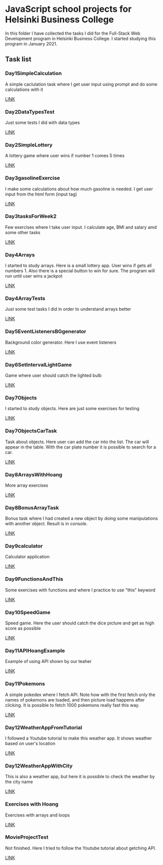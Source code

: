 # JavaScript school projects for Helsinki Business College

In this folder I have collected the tasks I did for the Full-Stack Web Development program in Helsinki Business College. I started studying this program in January 2021.

## Task list

### Day1SimpleCalculation

A simple caclulation task where I get user input using prompt and do some calculations with it

[LINK]()

### Day2DataTypesTest

Just some tests I did with data types

[LINK]()

### Day2SimpleLottery

A lottery game where user wins if number 1 comes 5 times

[LINK]()

### Day3gasolineExercise

I make some calculations about how much gasoline is needed. I get user input from the html form (input tag)

[LINK]()

### Day3tasksForWeek2

Few exercises where I take user input. I calculate age, BMI and salary amd some other tasks

[LINK]()

### Day4Arrays

I started to study arrays. Here is a small lottery app. User wins if gets all numbers 1. Also there is a special button to win for sure. The program will run until user wins a jackpot

[LINK]()

### Day4ArrayTests

Just some test tasks I did in order to understand arrays better

[LINK]()

### Day5EventListenersBGgenerator

Background color generator. Here I use event listeners

[LINK]()

### Day6SetIntervalLightGame

Game where user should catch the lighted bulb

[LINK]()

### Day7Objects

I started to study objects. Here are just some exercises for testing

[LINK]()

### Day7ObjectsCarTask

Task about objects. Here user can add the car into the list. The car will appear in the table. With the car plate number it is possible to search for a car.

[LINK]()

### Day8ArraysWithHoang

More array exercises

[LINK]()

### Day8BonusArrayTask

Bonus task where I had created a new object by doing some manipulations with another object. Result is in console.

[LINK]()

### Day9calculator

Calculator application

[LINK]()

### Day9FunctionsAndThis

Some exercises with functions and where I practice to use "this" keyword

[LINK]()

### Day10SpeedGame

Speed game. Here the user should catch the dice picture and get as high score as possible

[LINK]()

### Day11APIHoangExample

Example of using API shown by our teaher

[LINK]()

### Day11Pokemons

A simple pokedex where I fetch API. Note how with the first fetch only the names of pokemons are loaded, and then picture load happens after clicking. It is possible to fetch 1000 pokemons really fast this way.

[LINK]()

### Day12WeatherAppFromTutorial

I followed a Youtube tutorial to make this weather app. It shows weather based on user's location

[LINK]()

### Day12WeatherAppWithCity

This is also a weather app, but here it is possible to check the weather by the city name

[LINK]()

### Exercises with Hoang

Exercises with arrays and loops

[LINK]()

### MovieProjectTest

Not finished. Here I tried to follow the Youtube tutorial about getching API.

[LINK]()
